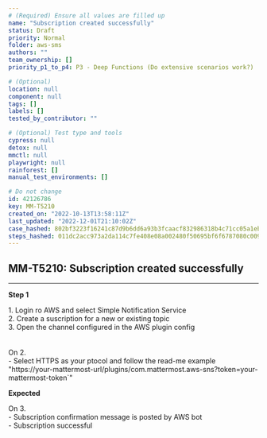 ```yaml
---
# (Required) Ensure all values are filled up
name: "Subscription created successfully"
status: Draft
priority: Normal
folder: aws-sms
authors: ""
team_ownership: []
priority_p1_to_p4: P3 - Deep Functions (Do extensive scenarios work?)

# (Optional)
location: null
component: null
tags: []
labels: []
tested_by_contributor: ""

# (Optional) Test type and tools
cypress: null
detox: null
mmctl: null
playwright: null
rainforest: []
manual_test_environments: []

# Do not change
id: 42126786
key: MM-T5210
created_on: "2022-10-13T13:58:11Z"
last_updated: "2022-12-01T21:10:02Z"
case_hashed: 802bf3223f16241c87d9b6dd6a93b3fcaacf832986318b4c71cc05a1eb2cada66665036c7c3b2ca92f42fad4c40aff20
steps_hashed: 011dc2acc973a2da114c7fe408e08a002480f50695bf6f6787080c0094ee3f7ebe160cfc25e0705c2f55fbe376e8268b
---
```


<!-- (Auto-generated) Based on frontmatter's "key" and "name" -->

## MM-T5210: Subscription created successfully

---

**Step 1**

1\. Login ro AWS and select Simple Notification Service\
2\. Create a suscription for a new or existing topic\
3\. Open the channel configured in the AWS plugin config\
\
\
On 2.\
\- Select HTTPS as your ptocol and follow the read-me example "https\://your-mattermost-url/plugins/com.mattermost.aws-sns?token=your-mattermost-token\`"

**Expected**

On 3.\
\- Subscription confirmation message is posted by AWS bot\
\- Subscription successful

